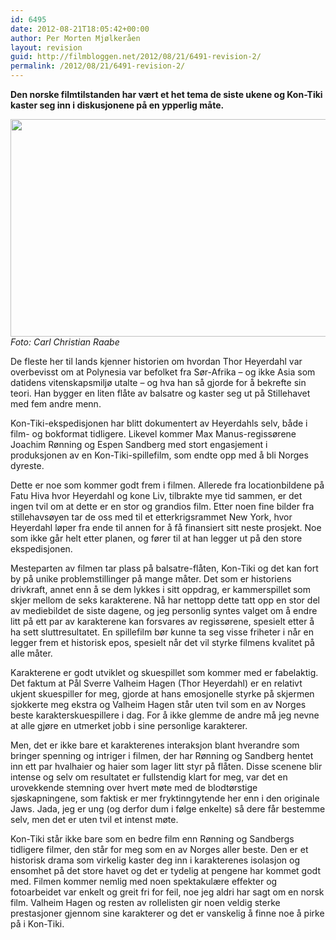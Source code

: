 ```yaml
---
id: 6495
date: 2012-08-21T18:05:42+00:00
author: Per Morten Mjølkeråen
layout: revision
guid: http://filmbloggen.net/2012/08/21/6491-revision-2/
permalink: /2012/08/21/6491-revision-2/
---
```

**Den norske filmtilstanden har vært et het tema de siste ukene og Kon-Tiki kaster seg inn i diskusjonene på en ypperlig måte.** 

<a href="http://filmbloggen.net/?attachment_id=6492" rel="attachment wp-att-6492"><img class="alignnone size-large wp-image-6492" src="http://filmbloggen.net/wp-content/uploads//2012/08/ahmxosc44-620x348.jpg" alt="" width="620" height="348" /></a>  
_Foto: Carl Christian Raabe_

De fleste her til lands kjenner historien om hvordan Thor Heyerdahl var overbevisst om at Polynesia var befolket fra Sør-Afrika – og ikke Asia som datidens vitenskapsmiljø utalte – og hva han så gjorde for å bekrefte sin teori. Han bygger en liten flåte av balsatre og kaster seg ut på Stillehavet med fem andre menn.

Kon-Tiki-ekspedisjonen har blitt dokumentert av Heyerdahls selv, både i film- og bokformat tidligere. Likevel kommer Max Manus-regissørene Joachim Rønning og Espen Sandberg med stort engasjement i produksjonen av en Kon-Tiki-spillefilm, som endte opp med å bli Norges dyreste.

Dette er noe som kommer godt frem i filmen. Allerede fra locationbildene på Fatu Hiva hvor Heyerdahl og kone Liv, tilbrakte mye tid sammen, er det ingen tvil om at dette er en stor og grandios film. Etter noen fine bilder fra stillehavsøyen tar de oss med til et etterkrigsrammet New York, hvor Heyerdahl løper fra ende til annen for å få finansiert sitt neste prosjekt. Noe som ikke går helt etter planen, og fører til at han legger ut på den store ekspedisjonen.

Mesteparten av filmen tar plass på balsatre-flåten, Kon-Tiki og det kan fort by på unike problemstillinger på mange måter. Det som er historiens drivkraft, annet enn å se dem lykkes i sitt oppdrag, er kammerspillet som skjer mellom de seks karakterene. Nå har nettopp dette tatt opp en stor del av mediebildet de siste dagene, og jeg personlig syntes valget om å endre litt på ett par av karakterene kan forsvares av regissørene, spesielt etter å ha sett sluttresultatet. En spillefilm bør kunne ta seg visse friheter i når en legger frem et historisk epos, spesielt når det vil styrke filmens kvalitet på alle måter.

Karakterene er godt utviklet og skuespillet som kommer med er fabelaktig. Det faktum at Pål Sverre Valheim Hagen (Thor Heyerdahl) er en relativt ukjent skuespiller for meg, gjorde at hans emosjonelle styrke på skjermen sjokkerte meg ekstra og Valheim Hagen står uten tvil som en av Norges beste karakterskuespillere i dag. For å ikke glemme de andre må jeg nevne at alle gjøre en utmerket jobb i sine personlige karakterer.

Men, det er ikke bare et karakterenes interaksjon blant hverandre som bringer spenning og intriger i filmen, der har Rønning og Sandberg hentet inn ett par hvalhaier og haier som lager litt styr på flåten. Disse scenene blir intense og selv om resultatet er fullstendig klart for meg, var det en urovekkende stemning over hvert møte med de blodtørstige sjøskapningene, som faktisk er mer fryktinngytende her enn i den originale Jaws. Jada, jeg er ung (og derfor dum i følge enkelte) så dere får bestemme selv, men det er uten tvil et intenst møte.

Kon-Tiki står ikke bare som en bedre film enn Rønning og Sandbergs tidligere filmer, den står for meg som en av Norges aller beste. Den er et historisk drama som virkelig kaster deg inn i karakterenes isolasjon og ensomhet på det store havet og det er tydelig at pengene har kommet godt med. Filmen kommer nemlig med noen spektakulære effekter og fotoarbeidet var enkelt og greit fri for feil, noe jeg aldri har sagt om en norsk film. Valheim Hagen og resten av rollelisten gir noen veldig sterke prestasjoner gjennom sine karakterer og det er vanskelig å finne noe å pirke på i Kon-Tiki.

<div class="video-shortcode">
</div>